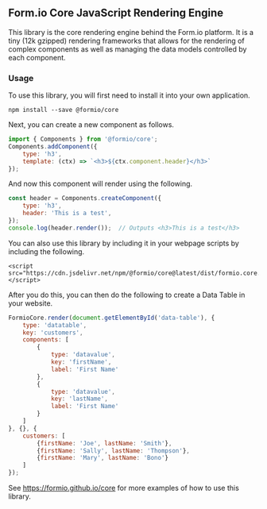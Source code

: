 ## Form.io Core JavaScript Rendering Engine
This library is the core rendering engine behind the Form.io platform. It is a tiny (12k gzipped) rendering frameworks that allows for the rendering of complex components as well as managing the data models controlled by each component.

### Usage
To use this library, you will first need to install it into your own application.

    npm install --save @formio/core

Next, you can create a new component as follows.

```js
import { Components } from '@formio/core';
Components.addComponent({
    type: 'h3',
    template: (ctx) => `<h3>${ctx.component.header}</h3>`
});
```

And now this component will render using the following.

```js
const header = Components.createComponent({
    type: 'h3',
    header: 'This is a test',
});
console.log(header.render());  // Outputs <h3>This is a test</h3>
```

You can also use this library by including it in your webpage scripts by including the following.

```
<script src="https://cdn.jsdelivr.net/npm/@formio/core@latest/dist/formio.core.min.js"></script>
```

After you do this, you can then do the following to create a Data Table in your website.

```js
FormioCore.render(document.getElementById('data-table'), {
    type: 'datatable',
    key: 'customers',
    components: [
        {
            type: 'datavalue',
            key: 'firstName',
            label: 'First Name'
        },
        {
            type: 'datavalue',
            key: 'lastName',
            label: 'First Name'
        }
    ]
}, {}, {
    customers: [
        {firstName: 'Joe', lastName: 'Smith'},
        {firstName: 'Sally', lastName: 'Thompson'},
        {firstName: 'Mary', lastName: 'Bono'}
    ]
});
```

See https://formio.github.io/core for more examples of how to use this library.